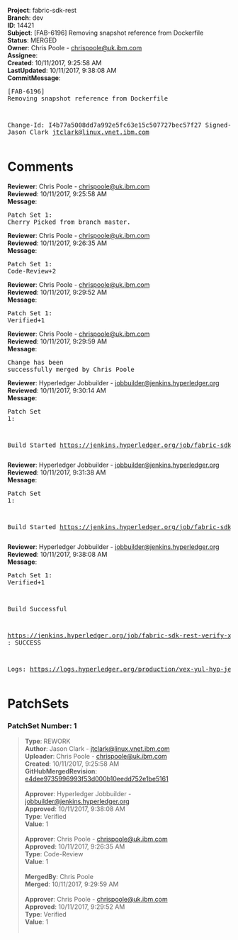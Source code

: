 <strong>Project</strong>: fabric-sdk-rest<br><strong>Branch</strong>: dev<br><strong>ID</strong>: 14421<br><strong>Subject</strong>: [FAB-6196] Removing snapshot reference from Dockerfile<br><strong>Status</strong>: MERGED<br><strong>Owner</strong>: Chris Poole - chrispoole@uk.ibm.com<br><strong>Assignee</strong>:<br><strong>Created</strong>: 10/11/2017, 9:25:58 AM<br><strong>LastUpdated</strong>: 10/11/2017, 9:38:08 AM<br><strong>CommitMessage</strong>:<br><pre>[FAB-6196] Removing snapshot reference from Dockerfile

Change-Id: I4b77a5008dd7a992e5fc63e15c507727bec57f27
Signed-off-by: Jason Clark <jtclark@linux.vnet.ibm.com>
</pre><h1>Comments</h1><strong>Reviewer</strong>: Chris Poole - chrispoole@uk.ibm.com<br><strong>Reviewed</strong>: 10/11/2017, 9:25:58 AM<br><strong>Message</strong>: <pre>Patch Set 1: Cherry Picked from branch master.</pre><strong>Reviewer</strong>: Chris Poole - chrispoole@uk.ibm.com<br><strong>Reviewed</strong>: 10/11/2017, 9:26:35 AM<br><strong>Message</strong>: <pre>Patch Set 1: Code-Review+2</pre><strong>Reviewer</strong>: Chris Poole - chrispoole@uk.ibm.com<br><strong>Reviewed</strong>: 10/11/2017, 9:29:52 AM<br><strong>Message</strong>: <pre>Patch Set 1: Verified+1</pre><strong>Reviewer</strong>: Chris Poole - chrispoole@uk.ibm.com<br><strong>Reviewed</strong>: 10/11/2017, 9:29:59 AM<br><strong>Message</strong>: <pre>Change has been successfully merged by Chris Poole</pre><strong>Reviewer</strong>: Hyperledger Jobbuilder - jobbuilder@jenkins.hyperledger.org<br><strong>Reviewed</strong>: 10/11/2017, 9:30:14 AM<br><strong>Message</strong>: <pre>Patch Set 1:

Build Started https://jenkins.hyperledger.org/job/fabric-sdk-rest-verify-x86_64/47/</pre><strong>Reviewer</strong>: Hyperledger Jobbuilder - jobbuilder@jenkins.hyperledger.org<br><strong>Reviewed</strong>: 10/11/2017, 9:31:38 AM<br><strong>Message</strong>: <pre>Patch Set 1:

Build Started https://jenkins.hyperledger.org/job/fabric-sdk-rest-merge-x86_64/27/</pre><strong>Reviewer</strong>: Hyperledger Jobbuilder - jobbuilder@jenkins.hyperledger.org<br><strong>Reviewed</strong>: 10/11/2017, 9:38:08 AM<br><strong>Message</strong>: <pre>Patch Set 1: Verified+1

Build Successful 

https://jenkins.hyperledger.org/job/fabric-sdk-rest-verify-x86_64/47/ : SUCCESS

Logs: https://logs.hyperledger.org/production/vex-yul-hyp-jenkins-1/fabric-sdk-rest-verify-x86_64/47</pre><h1>PatchSets</h1><h3>PatchSet Number: 1</h3><blockquote><strong>Type</strong>: REWORK<br><strong>Author</strong>: Jason Clark - jtclark@linux.vnet.ibm.com<br><strong>Uploader</strong>: Chris Poole - chrispoole@uk.ibm.com<br><strong>Created</strong>: 10/11/2017, 9:25:58 AM<br><strong>GitHubMergedRevision</strong>: [e4dee9735996993f53d000b10eedd752e1be5161](https://github.com/hyperledger-gerrit-archive/fabric-sdk-rest/commit/e4dee9735996993f53d000b10eedd752e1be5161)<br><br><strong>Approver</strong>: Hyperledger Jobbuilder - jobbuilder@jenkins.hyperledger.org<br><strong>Approved</strong>: 10/11/2017, 9:38:08 AM<br><strong>Type</strong>: Verified<br><strong>Value</strong>: 1<br><br><strong>Approver</strong>: Chris Poole - chrispoole@uk.ibm.com<br><strong>Approved</strong>: 10/11/2017, 9:26:35 AM<br><strong>Type</strong>: Code-Review<br><strong>Value</strong>: 1<br><br><strong>MergedBy</strong>: Chris Poole<br><strong>Merged</strong>: 10/11/2017, 9:29:59 AM<br><br><strong>Approver</strong>: Chris Poole - chrispoole@uk.ibm.com<br><strong>Approved</strong>: 10/11/2017, 9:29:52 AM<br><strong>Type</strong>: Verified<br><strong>Value</strong>: 1<br><br></blockquote>